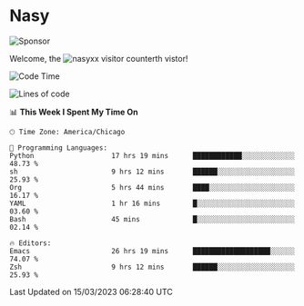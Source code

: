 # Nasy

<!--
<p align="center">
<img height="200" src="https://github-readme-stats.vercel.app/api?username=nasyxx&count_private=true&show_icons=true&theme=dracula&include_all_commits=true"/>
<img height="200" src="https://github-readme-stats.vercel.app/api/top-langs/?username=nasyxx&theme=dracula&hide=html,jupyter+notebook&count_private=true&show_icons=true"/>
</p>

  
----------------
-->

![Sponsor](https://img.shields.io/static/v1.svg?label=Sponsor&message=%E2%9D%A4&logo=GitHub&style=flat&color=pink)
 
Welcome, the ![nasyxx visitor counter](https://count.getloli.com/get/@nasyxx?theme=rule34)th vistor!
 
<!--START_SECTION:waka-->
![Code Time](http://img.shields.io/badge/Code%20Time-3%2C270%20hrs%2034%20mins-blue)

![Lines of code](https://img.shields.io/badge/From%20Hello%20World%20I%27ve%20Written-6.2%20million%20lines%20of%20code-blue)

📊 **This Week I Spent My Time On** 

```text
🕑︎ Time Zone: America/Chicago

💬 Programming Languages: 
Python                   17 hrs 19 mins      ████████████░░░░░░░░░░░░░   48.73 % 
sh                       9 hrs 12 mins       ██████░░░░░░░░░░░░░░░░░░░   25.93 % 
Org                      5 hrs 44 mins       ████░░░░░░░░░░░░░░░░░░░░░   16.17 % 
YAML                     1 hr 16 mins        █░░░░░░░░░░░░░░░░░░░░░░░░   03.60 % 
Bash                     45 mins             █░░░░░░░░░░░░░░░░░░░░░░░░   02.14 % 

🔥 Editors: 
Emacs                    26 hrs 19 mins      ███████████████████░░░░░░   74.07 % 
Zsh                      9 hrs 12 mins       ██████░░░░░░░░░░░░░░░░░░░   25.93 % 
```


 Last Updated on 15/03/2023 06:28:40 UTC
<!--END_SECTION:waka-->

<!-- ![visitors](https://visitor-badge.laobi.icu/badge?page_id=nasyxx.nasyxx) -->
